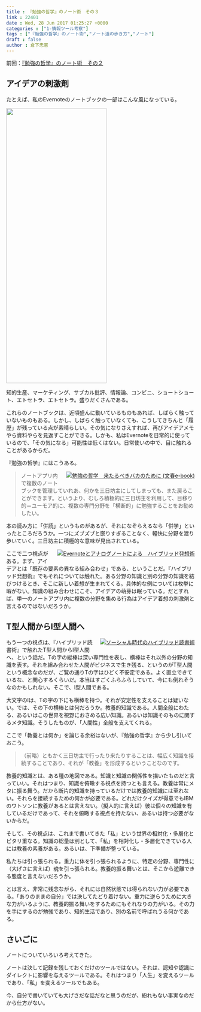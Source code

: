 ```yaml
---
title : 『勉強の哲学』のノート術　その３
link : 22401
date : Wed, 28 Jun 2017 01:25:27 +0000
categories : ["1-情報ツール考察"]
tags : ["『勉強の哲学』のノート術","ノート道の歩き方","ノート"]
draft : false
author : 倉下忠憲
---
```


前回：<a href="https://rashita.net/blog/?p=22395">『勉強の哲学』のノート術　その２</a>

<h2>アイデアの刺激剤</h2>

たとえば、私のEvernoteのノートブックの一部はこんな風になっている。

<a href="https://rashita.net/blog/?attachment_id=22411" rel="attachment wp-att-22411"><img src="https://rashita.net/blog/wp-content/uploads/2017/06/screenshot-51.png" alt="" width="268" height="734" class="alignnone size-full wp-image-22411" /></a>

知的生産、マーケティング、サブカル批評、情報論、コンビニ、ショートショート、エトセトラ、エトセトラ。盛りだくさんである。

これらのノートブックは、近頃盛んに動いているものもあれば、しばらく触っていないものもある。しかし、しばらく触っていなくても、こうしてきちんと「履歴」が残っている点が素晴らしい。その気になりさえすれば、再びアイデアメモやら資料やらを見返すことができる。しかも、私はEvernoteを日常的に使っているので、「その気になる」可能性は低くはない。日常使いの中で、目に触れることがあるからだ。

『勉強の哲学』にはこうある。

<div class="" style="float:right;margin-left:20px;margin-bottom:15px;"><a href="http://www.amazon.co.jp/exec/obidos/ASIN/B06Y5KFBMM/rashita1000-22/ref=nosim/" name="amazletlink" target="_blank"><img src="https://images-fe.ssl-images-amazon.com/images/I/31gBoz7m6aL._SL160_.jpg" alt="勉強の哲学　来たるべきバカのために (文春e-book)" style="border: none;" /></a></div>

<blockquote>
ノートアプリ内で複数のノートブックを管理していれあ、何かを三日坊主にしてしまっても、また戻ることができます。というより、むしろ積極的に三日坊主を利用して、目移り的＝ユーモア的に、複数の専門分野を「横断的」に勉強することをお勧めしたい。
</blockquote>

本の読み方に「併読」というものがあるが、それになぞらえるなら「併学」といったところだろうか。一つにズブズブと嵌りすぎることなく、軽快に分野を渡り歩いていく。三日坊主に積極的な意味が見出されている。

<div class="" style="float:right;margin-left:20px;margin-bottom:15px;"><a href="http://www.amazon.co.jp/exec/obidos/ASIN/B0719S13KQ/rashita1000-22/ref=nosim/" name="amazletlink" target="_blank"><img src="https://images-fe.ssl-images-amazon.com/images/I/51iRTqdvRnL._SL160_.jpg" alt="Evernoteとアナログノートによる　ハイブリッド発想術" style="border: none;" /></a></div>

ここで二つ視点がある。まず、アイデアとは「既存の要素の異なる組み合わせ」である、ということだ。『ハイブリッド発想術』でもそれについては触れた。ある分野の知識と別の分野の知識を結びつけるとき、そこに新しい着想が生まれてくる。具体的な例については枚挙に暇がない。知識の組み合わせにこそ、アイデアの萌芽は眠っている。だとすれば、単一のノートアプリ内に複数の分野を集める行為はアイデア着想の刺激剤と言えるのではないだろうか。

<h2>T型人間からI型人間へ</h2>

<div class="" style="float:right;margin-left:20px;margin-bottom:15px;"><a href="http://www.amazon.co.jp/exec/obidos/ASIN/B01EL08HS6/rashita1000-22/ref=nosim/" name="amazletlink" target="_blank"><img src="https://images-fe.ssl-images-amazon.com/images/I/51JnodMK-LL._SL160_.jpg" alt="ソーシャル時代のハイブリッド読書術" style="border: none;" /></a></div>

もう一つの視点は、『ハイブリッド読書術』で触れたT型人間からI型人間へ、という話だ。Tの字の縦棒は深い専門性を表し、横棒はそれ以外の分野の知識を表す。それを組み合わせた人間がビジネスで生き残る、というのがT型人間という概念なのだが、ご覧の通りTの字はひどく不安定である。よく直立できているな、と関心するくらいだ。本当はすごくふらふらしていて、今にも倒れそうなのかもしれない。そこで、I型人間である。

大文字のIは、Tの字の下にも横棒を持つ。それが安定性を支えることは疑いない。では、その下の横棒とは何だろうか。教養的知識である。人間全般にわたる、あるいはこの世界を視野におさめる広い知識。あるいは知識そのものに関するメタ知識。そうしたものが、「人間性」全般を支えてくれる。

ここで「教養とは何か」を論じる余裕はないが、『勉強の哲学』から少し引いておこう。

<blockquote>
（前略）ともかく三日坊主で行ったり来たりすることは、幅広く知識を接続することであり、それが「教養」を形成するということなのです。
</blockquote>

教養的知識とは、ある種の地図である。知識と知識の関係性を描いたものだと言っていい。それはつまり、知識を俯瞰する視点を持つとも言える。教養は常にメタに振る舞う。だから断片的知識を持っているだけでは教養的知識には至れない。それらを接続するための何かが必要である。どれだけクイズが得意でもIBMのワトソンに教養があるとは言えない。（擬人的に言えば）彼は個々の知識を有しているだけであって、それを俯瞰する視点を持たない、あるいは持つ必要がないからだ。

そして、その視点は、これまで書いてきた「私」という世界の相対化・多層化とピタリ重なる。知識の総量は別として、「私」を相対化し・多層化できている人には教養の素養がある。あるいは、下準備が整っている。

私たちは引っ張られる。重力に体を引っ張られるように、特定の分野、専門性に（大げさに言えば）魂を引っ張られる。教養的振る舞いとは、そこから遊離できる態度と言えないだろうか。

とは言え、非常に残念ながら、それには自然状態では得られない力が必要である。「ありのままの自分」では決してたどり着けない。重力に逆らうために大きな力がいるように、教養的振る舞いをするためにもそれなりの力がいる。その力を手にするのが勉強であり、知的生活であり、別の名前で呼ばれうる何かである。

<h2>さいごに</h2>

ノートについていろいろ考えてきた。

ノートは決して記録を残しておくだけのツールではない。それは、認知や認識にダイレクトに影響を与えるツールである。それはつまり「人生」を変えるツールであり、「私」を変えるツールでもある。

今、自分で書いていても大げさだな話だなと思うのだが、紛れもない事実なのだから仕方がない。